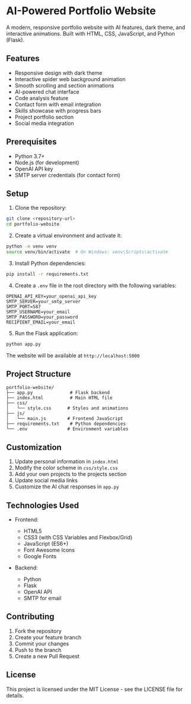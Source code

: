 # AI-Powered Portfolio Website

A modern, responsive portfolio website with AI features, dark theme, and interactive animations. Built with HTML, CSS, JavaScript, and Python (Flask).

## Features

- Responsive design with dark theme
- Interactive spider web background animation
- Smooth scrolling and section animations
- AI-powered chat interface
- Code analysis feature
- Contact form with email integration
- Skills showcase with progress bars
- Project portfolio section
- Social media integration

## Prerequisites

- Python 3.7+
- Node.js (for development)
- OpenAI API key
- SMTP server credentials (for contact form)

## Setup

1. Clone the repository:
```bash
git clone <repository-url>
cd portfolio-website
```

2. Create a virtual environment and activate it:
```bash
python -m venv venv
source venv/bin/activate  # On Windows: venv\Scripts\activate
```

3. Install Python dependencies:
```bash
pip install -r requirements.txt
```

4. Create a `.env` file in the root directory with the following variables:
```
OPENAI_API_KEY=your_openai_api_key
SMTP_SERVER=your_smtp_server
SMTP_PORT=587
SMTP_USERNAME=your_email
SMTP_PASSWORD=your_password
RECIPIENT_EMAIL=your_email
```

5. Run the Flask application:
```bash
python app.py
```

The website will be available at `http://localhost:5000`

## Project Structure

```
portfolio-website/
├── app.py              # Flask backend
├── index.html          # Main HTML file
├── css/
│   └── style.css      # Styles and animations
├── js/
│   └── main.js        # Frontend JavaScript
├── requirements.txt    # Python dependencies
└── .env               # Environment variables
```

## Customization

1. Update personal information in `index.html`
2. Modify the color scheme in `css/style.css`
3. Add your own projects to the projects section
4. Update social media links
5. Customize the AI chat responses in `app.py`

## Technologies Used

- Frontend:
  - HTML5
  - CSS3 (with CSS Variables and Flexbox/Grid)
  - JavaScript (ES6+)
  - Font Awesome Icons
  - Google Fonts

- Backend:
  - Python
  - Flask
  - OpenAI API
  - SMTP for email

## Contributing

1. Fork the repository
2. Create your feature branch
3. Commit your changes
4. Push to the branch
5. Create a new Pull Request

## License

This project is licensed under the MIT License - see the LICENSE file for details. 